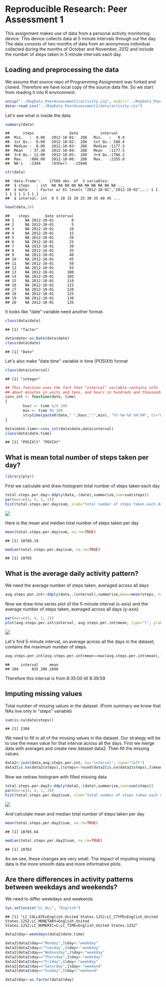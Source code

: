 # Reproducible Research: Peer Assessment 1

This assignment makes use of data from a personal activity monitoring device. This device collects data at 5 minute intervals through out the day. The data consists of two months of data from an anonymous individual collected during the months of October and November, 2012 and include the number of steps taken in 5 minute intervals each day.

## Loading and preprocessing the data
We assume that source repo of Programming Assignment was forked and cloned. Therefore we have local copy of the source data file. So we start from reading it into R environment.



```r
unzip("../RepData_PeerAssessment1/activity.zip", exdir="../RepData_PeerAssessment1/data")
data<-read.csv("../RepData_PeerAssessment1/data/activity.csv")
```

Let's see what is inside the data


```r
summary(data)
```

```
##      steps                date          interval     
##  Min.   :  0.00   2012-10-01:  288   Min.   :   0.0  
##  1st Qu.:  0.00   2012-10-02:  288   1st Qu.: 588.8  
##  Median :  0.00   2012-10-03:  288   Median :1177.5  
##  Mean   : 37.38   2012-10-04:  288   Mean   :1177.5  
##  3rd Qu.: 12.00   2012-10-05:  288   3rd Qu.:1766.2  
##  Max.   :806.00   2012-10-06:  288   Max.   :2355.0  
##  NA's   :2304     (Other)   :15840
```

```r
str(data)
```

```
## 'data.frame':	17568 obs. of  3 variables:
##  $ steps   : int  NA NA NA NA NA NA NA NA NA NA ...
##  $ date    : Factor w/ 61 levels "2012-10-01","2012-10-02",..: 1 1 1 1 1 1 1 1 1 1 ...
##  $ interval: int  0 5 10 15 20 25 30 35 40 45 ...
```

```r
head(data,20)
```

```
##    steps       date interval
## 1     NA 2012-10-01        0
## 2     NA 2012-10-01        5
## 3     NA 2012-10-01       10
## 4     NA 2012-10-01       15
## 5     NA 2012-10-01       20
## 6     NA 2012-10-01       25
## 7     NA 2012-10-01       30
## 8     NA 2012-10-01       35
## 9     NA 2012-10-01       40
## 10    NA 2012-10-01       45
## 11    NA 2012-10-01       50
## 12    NA 2012-10-01       55
## 13    NA 2012-10-01      100
## 14    NA 2012-10-01      105
## 15    NA 2012-10-01      110
## 16    NA 2012-10-01      115
## 17    NA 2012-10-01      120
## 18    NA 2012-10-01      125
## 19    NA 2012-10-01      130
## 20    NA 2012-10-01      135
```

It looks like "date" variable need another format.

```r
class(data$date)
```

```
## [1] "factor"
```

```r
data$date<-as.Date(data$date)
class(data$date)
```

```
## [1] "Date"
```

Let's also make "date.time" variable in time (POSIXlt) format

```r
class(data$interval)
```

```
## [1] "integer"
```

```r
## This function uses the fact that "interval" variable contains info
## about minutes in units and tens, and hours in hundreds and thousands
conv_int <- function(date, time)
{
        hour <- time %/% 100
        min <- time %% 100        
        strptime(paste0(date," ",hour,":",min), "%Y-%m-%d %H:%M", tz="UTC")
}

data$date.time<-conv_int(data$date,data$interval)
class(data$date.time)
```

```
## [1] "POSIXlt" "POSIXt"
```


## What is mean total number of steps taken per day?

```r
library(plyr)
```

First we calculate and draw histogram total number of steps taken each day

```r
total.steps.per.day<-ddply(data,.(date),summarize,sum=sum(steps))
par(mar=c(4, 4, 1, 2))
hist(total.steps.per.day$sum, xlab="total number of steps taken each day", main="")
```

![](PA1_template_files/figure-html/unnamed-chunk-6-1.png) 

Here is the mean and median total number of steps taken per day

```r
mean(total.steps.per.day$sum, na.rm=TRUE)
```

```
## [1] 10766.19
```

```r
median(total.steps.per.day$sum, na.rm=TRUE)
```

```
## [1] 10765
```


## What is the average daily activity pattern?
We need the average number of steps taken, averaged across all days

```r
avg.steps.per.int<-ddply(data,.(interval),summarize,mean=mean(steps, na.rm=TRUE))
```

Now we draw time series plot of the 5-minute interval (x-axis) and the average number of steps taken, averaged across all days (y-axis)

```r
par(mar=c(4, 4, 1, 2))
plot(avg.steps.per.int$interval, avg.steps.per.int$mean, type="l", ylab="Avg steps per interval", xlab="Interval")
```

![](PA1_template_files/figure-html/unnamed-chunk-9-1.png) 

Let's find 5-minute interval, on average across all the days in the dataset, contains the maximum number of steps.

```r
avg.steps.per.int[avg.steps.per.int$mean==max(avg.steps.per.int$mean),]
```

```
##     interval     mean
## 104      835 206.1698
```
Therefore this interval is from 8:35:00 till 8:39:59


## Imputing missing values

Total number of missing values in the dataset. (From summary we know that NAs live only in "steps" variable)

```r
sum(is.na(data$steps))
```

```
## [1] 2304
```

We need to fill in all of the missing values in the dataset. Our strategy will be to use the mean value for that interval across all the days.
First we merge data with averages and create new dataset data2. Then fill the missing values.


```r
data2<-join(data,avg.steps.per.int, by="interval", type="left")
data2[is.na(data2$steps),]$steps<-round(data2[is.na(data2$steps),]$mean, digits=0)
```

Now we redraw histogram with filled missing data

```r
total.steps.per.day2<-ddply(data2,.(date),summarize,sum=sum(steps))
par(mar=c(4, 4, 1, 2))
hist(total.steps.per.day2$sum, xlab="total number of steps taken each day (filled NAs)", main="")
```

![](PA1_template_files/figure-html/unnamed-chunk-13-1.png) 

And calculate mean and median total number of steps taken per day

```r
mean(total.steps.per.day2$sum, na.rm=TRUE)
```

```
## [1] 10765.64
```

```r
median(total.steps.per.day2$sum, na.rm=TRUE)
```

```
## [1] 10762
```
As we see, these changes are very small. The impact of imputing missing data is the more smooth data and more informative plots.


## Are there differences in activity patterns between weekdays and weekends?

We need to differ weekdays and weekends


```r
Sys.setlocale("LC_ALL", "English")
```

```
## [1] "LC_COLLATE=English_United States.1252;LC_CTYPE=English_United States.1252;LC_MONETARY=English_United States.1252;LC_NUMERIC=C;LC_TIME=English_United States.1252"
```

```r
data2$day<-weekdays(data2$date.time)

data2[data2$day=="Monday",]$day<-"weekday"
data2[data2$day=="Tuesday",]$day<-"weekday"
data2[data2$day=="Wednesday",]$day<-"weekday"
data2[data2$day=="Thursday",]$day<-"weekday"
data2[data2$day=="Friday",]$day<-"weekday"
data2[data2$day=="Saturday",]$day<-"weekend"
data2[data2$day=="Sunday",]$day<-"weekend"

data2$day<-as.factor(data2$day)
```




